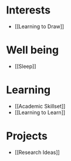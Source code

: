 # Interests
- [[Learning to Draw]]
# Well being
- [[Sleep]]
# Learning
- [[Academic Skillset]]
- [[Learning to Learn]]
# Projects
- [[Research Ideas]]